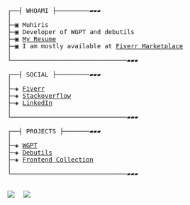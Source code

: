 

<pre>

┌──┤ WHOAMI ├─────────▰▰▰
│
├─▣ Muhiris 
├─▣ Developer of WGPT and debutils
├─▣ <a href="https://muhirisdev.netlify.app/">My Resume</a>
├─▣ I am mostly available at <a href="https://fiverr.com/ayeshaqur">Fiverr Marketplace</a>
│
└───────────────────────────────▰▰▰

┌──┤ SOCIAL ├─────────▰▰▰
│
├─◈ <a href="https://fiverr.com/ayeshaqur">Fiverr</a>
├─◈ <a href="https://stackoverflow.com/users/17015257/nl-dev">Stackoverflow</a>
├─◈ <a href="https://www.linkedin.com/in/muhiris">LinkedIn</a>
│
└───────────────────────────────▰▰▰

┌──┤ PROJECTS ├───────▰▰▰
│
├─◈ <a href="https://github.com/muhiris/wgpt">WGPT</a>
├─◈ <a href="https://github.com/muhiris/debutils">Debutils</a>
├─◈ <a href="https://github.com/muhiris/frontendcollection">Frontend Collection</a>
│
└───────────────────────────────▰▰▰

</pre>

![](http://github-profile-summary-cards.vercel.app/api/cards/stats?username=muhiris&theme=transparent)  &nbsp;&nbsp;&nbsp;
![](http://github-profile-summary-cards.vercel.app/api/cards/repos-per-language?username=muhiris&theme=transparent)

